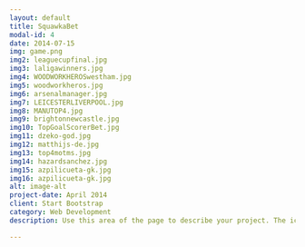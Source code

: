 ```yaml
---
layout: default
title: SquawkaBet
modal-id: 4
date: 2014-07-15
img: game.png
img2: leaguecupfinal.jpg
img3: laligawinners.jpg
img4: WOODWORKHEROSwestham.jpg
img5: woodworkheros.jpg
img6: arsenalmanager.jpg
img7: LEICESTERLIVERPOOL.jpg
img8: MANUTOP4.jpg
img9: brightonnewcastle.jpg
img10: TopGoalScorerBet.jpg
img11: dzeko-god.jpg
img12: matthijs-de.jpg
img13: top4motms.jpg
img14: hazardsanchez.jpg
img15: azpilicueta-gk.jpg
img16: azpilicueta-gk.jpg
alt: image-alt
project-date: April 2014
client: Start Bootstrap
category: Web Development
description: Use this area of the page to describe your project. The icon above is part of a free icon set by <a href="https://sellfy.com/p/8Q9P/jV3VZ/">Flat Icons</a>. On their website, you can download their free set with 16 icons, or you can purchase the entire set with 146 icons for only $12!

---
```

